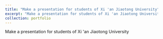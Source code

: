 ```yaml
---
title: "Make a presentation for students of Xi 'an Jiaotong University"
excerpt: "Make a presentation for students of Xi 'an Jiaotong University <br/><img src='/images/8.png'>"
collection: portfolio
---
```


Make a presentation for students of Xi 'an Jiaotong University
